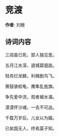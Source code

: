 # 竞渡

**作者**: 刘敞

## 诗词内容

三闾虽已死，郢人独见思。

五月江水深，遶城碧逦迤。

轻舟烂龙鳞，利楫剧鸟飞。

箫鼓骇蛟龟，鹰隼乱旌旗。

争先爱中流，观者被水湄。

漠漠怀沙魂，一去不可追。

千载万岁后，儿女以为嬉。

已矣国无人，终焉莫子知。

